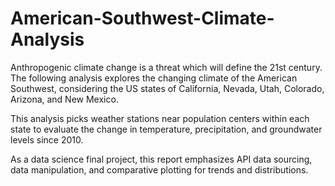# American-Southwest-Climate-Analysis
Anthropogenic climate change is a threat which will define the 21st century. The following analysis explores the changing climate of the American Southwest, considering the US states of California, Nevada, Utah, Colorado, Arizona, and New Mexico. 

This analysis picks weather stations near population centers within each state to evaluate the change in temperature, precipitation, and groundwater levels since 2010.

As a data science final project, this report emphasizes API data sourcing, data manipulation, and comparative plotting for trends and distributions.

